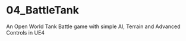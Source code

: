 # 04_BattleTank
An Open World Tank Battle game with simple AI, Terrain and Advanced Controls in UE4
